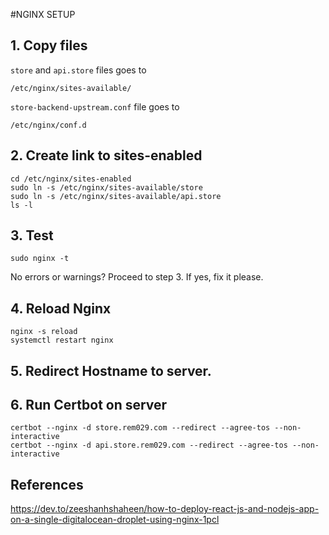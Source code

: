 #NGINX SETUP

## 1. Copy files

`store` and `api.store` files goes to
```
/etc/nginx/sites-available/
```

`store-backend-upstream.conf` file goes to
```
/etc/nginx/conf.d
```

## 2. Create link to sites-enabled

```
cd /etc/nginx/sites-enabled
sudo ln -s /etc/nginx/sites-available/store
sudo ln -s /etc/nginx/sites-available/api.store
ls -l
```

## 3. Test

```
sudo nginx -t
```

No errors or warnings? Proceed to step 3. If yes, fix it please.

## 4. Reload Nginx
```
nginx -s reload
systemctl restart nginx
```

## 5. Redirect Hostname to server.

## 6. Run Certbot on server

```
certbot --nginx -d store.rem029.com --redirect --agree-tos --non-interactive
certbot --nginx -d api.store.rem029.com --redirect --agree-tos --non-interactive
```


## References
https://dev.to/zeeshanhshaheen/how-to-deploy-react-js-and-nodejs-app-on-a-single-digitalocean-droplet-using-nginx-1pcl